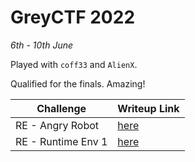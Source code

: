 # GreyCTF 2022

<em>6th - 10th June</em>

Played with `coff33` and `AlienX`.

Qualified for the finals. Amazing!


| Challenge                | Writeup Link                          |
| ------------------------ | ------------------------------------- |
| RE - Angry Robot         | [here](./angry_robot.md)              |
| RE - Runtime Env 1       | [here](./runtime_env_1.md)            |